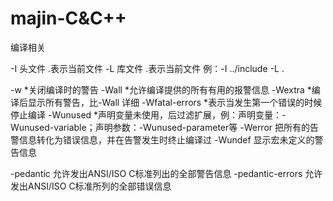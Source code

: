 # majin-C&C++
编译相关

-I 头文件 .表示当前文件
-L 库文件 .表示当前文件
例：-I ../include -L .

-w    		*关闭编译时的警告
-Wall 		*允许编译提供的所有有用的报警信息
-Wextra 		*编译后显示所有警告，比-Wall 详细
-Wfatal-errors 	*表示当发生第一个错误的时候停止编译
-Wunused 	*声明变量未使用，后过滤扩展，例：声明变量：-Wunused-variable；声明参数：-Wunused-parameter等
-Werror 		把所有的告警信息转化为错误信息，并在告警发生时终止编译过
-Wundef 		显示宏未定义的警告信息

-pedantic 	允许发出ANSI/ISO C标准列出的全部警告信息
-pedantic-errors 	允许发出ANSI/ISO C标准所列的全部错误信息
